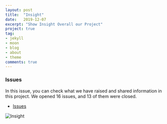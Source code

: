 ```yaml
---
layout: post
title:  "Insight"
date:   2019-12-07
excerpt: "Show Insight Overall our Project"
project: true
tag:
- jekyll 
- moon
- blog
- about
- theme
comments: true
---
```


### Issues
In this issue, you can check what we have raised and shared information in this project.
We opened 16 issues, and 13 of them were closed.
- [Issues](https://github.com/19-2-SKKU-OSS/2019-2-OSS-L3/pulse)

![Insight](https://user-images.githubusercontent.com/50195267/70389546-2b7c9e00-1a04-11ea-87ee-d2d3238aa0ec.png)

